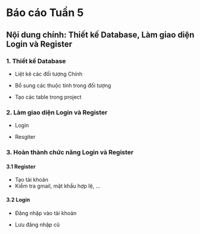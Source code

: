 # Báo cáo Tuần 5
## Nội dung chính: Thiết kế Database, Làm giao diện Login và Register

### 1. Thiết kế Database
* Liệt kê các đối tượng Chính

* Bổ sung các thuộc tính trong đối tượng

* Tạo các table trong project

### 2. Làm giao diện Login và Register

* Login

* Resgiter

### 3. Hoàn thành chức năng Login và Register

#### 3.1 Register

* Tạo tài khoản
* Kiểm tra gmail, mật khẩu hợp lệ, ...

#### 3.2 Login

* Đăng nhập vào tài khoản

* Lưu đăng nhập cũ 


